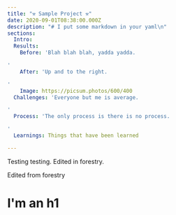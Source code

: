 ```yaml
---
title: "⚒️ Sample Project ⚒️"
date: 2020-09-01T08:38:00.000Z
description: "# I put some markdown in your yaml\n"
sections:
  Intro: 
  Results:
    Before: 'Blah blah blah, yadda yadda.

'
    After: 'Up and to the right.

'
    Image: https://picsum.photos/600/400
  Challenges: 'Everyone but me is average.

'
  Process: 'The only process is there is no process.

'
  Learnings: Things that have been learned

---
```

Testing testing. Edited in forestry.

<!-- more -->

Edited from forestry

# I'm an h1